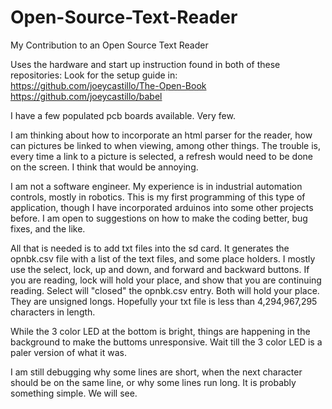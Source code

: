 # Open-Source-Text-Reader
My Contribution to an Open Source Text Reader

Uses the hardware and start up instruction found in both of these repositories:
Look for the setup guide in:
https://github.com/joeycastillo/The-Open-Book
https://github.com/joeycastillo/babel

I have a few populated pcb boards available. Very few.

I am thinking about how to incorporate an html parser for the reader, how can pictures be linked to when viewing, among other things. The trouble is, every time a link to a picture is selected, a refresh would need to be done on the screen. I think that would be annoying.

I am not a software engineer. My experience is in industrial automation controls, mostly in robotics. This is my first programming of this type of application, though I have incorporated arduinos into some other projects before. I am open to suggestions on how to make the coding better, bug fixes, and the like.

All that is needed is to add txt files into the sd card. It generates the opnbk.csv file with a list of the text files, and some place holders. I mostly use the select, lock, up and down, and forward and backward buttons. If you are reading, lock will hold your place, and show that you are continuing reading. Select will "closed" the opnbk.csv entry. Both will hold your place. They are unsigned longs. Hopefully your txt file is less than 4,294,967,295 characters in length.

While the 3 color LED at the bottom is bright, things are happening in the background to make the buttoms unresponsive. Wait till the 3 color LED is a paler version of what it was.

I am still debugging why some lines are short, when the next character should be on the same line, or why some lines run long. It is probably something simple. We will see.
